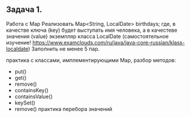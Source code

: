 ## Задача 1.
Работа с Map
Реализовать Map<String, LocalDate> birthdays;
где, в качестве ключа (key) будет выступать имя человека, 
а в качестеве значения (value) экземпляр класса LocalDate
(самостоятельное изучение! https://www.examclouds.com/ru/java/java-core-russian/klass-localdate)
Заполнить не менее 5 пар. 

практика с классами, имплементирующими Map, разбор методов:
- put()
- get()
- remove()
- containsKey()
- containsValue()
- keySet()
- remove()
практика перебора значений


